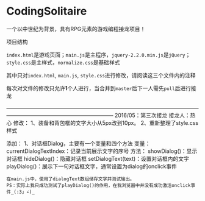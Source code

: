 # CodingSolitaire
一个以中世纪为背景，具有RPG元素的游戏编程接龙项目！

项目结构

`index.html`是游戏页面；`main.js`是主程序，`jquery-2.2.0.min.js`是`jQuery`；`style.css`是主样式，`normalize.css`是基础样式

其中只对`index.html`, `main.js`, `style.css`进行修改，请阅读这三个文件内的注释

每次对文件的修改只允许**1**个人进行，当合并到`master`后下一人需先`pull`后进行接龙

————————————————————————————————————————————————————————
2016/05：第三次接龙
接龙人：热心
修改：
1、装备和背包框的文字大小从5px改到10px。
2、重新整理了style.css样式

添加：
1、对话框Dialog，主要有一个变量和四个方法
	变量：
	currentDialogTextIndex：记录当前展示文字的序号
	方法：
	showDialog()：显示对话框
	hideDialog()：隐藏对话框
	setDialogText(text)：设置对话框内的文字
	playDialog()：展示下一句对话框文字，通常设置为dialog的onclick事件

	在main.js中，使用了dialogText数组储存文字并测试输出。
	PS：实际上我只成功测试了playDialog()的作用，在我浏览器中并没有成功激活onclick事件_(:3」∠)_